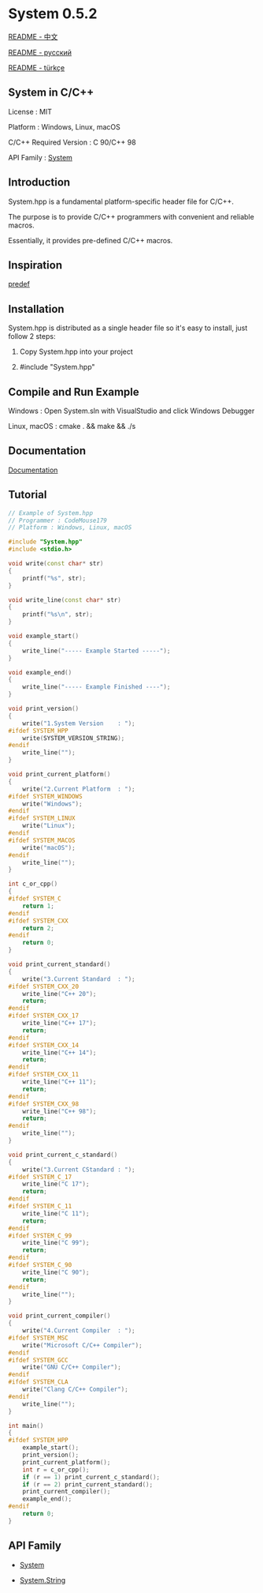# System 0.5.2

[README - 中文](https://github.com/CodeMouse179/System/blob/main/Doc/README_CN.md)

[README - русский](https://github.com/CodeMouse179/System/blob/main/Doc/README_RU.md)

[README - türkçe](https://github.com/CodeMouse179/System/blob/main/Doc/README_TR.md)

## System in C/C++

License : MIT

Platform : Windows, Linux, macOS

C/C++ Required Version : C 90/C++ 98

API Family : [System](https://github.com/CodeMouse179/System)

## Introduction

System.hpp is a fundamental platform-specific header file for C/C++.

The purpose is to provide C/C++ programmers with convenient and reliable macros.

Essentially, it provides pre-defined C/C++ macros.

## Inspiration

[predef](https://github.com/cpredef/predef)

## Installation

System.hpp is distributed as a single header file so it's easy to install, just follow 2 steps:

1. Copy System.hpp into your project

2. #include "System.hpp"

## Compile and Run Example

Windows : Open System.sln with VisualStudio and click Windows Debugger

Linux, macOS : cmake . && make && ./s

## Documentation

[Documentation](https://github.com/CodeMouse179/System/blob/main/Doc/README.md)

## Tutorial

``` cpp
// Example of System.hpp
// Programmer : CodeMouse179
// Platform : Windows, Linux, macOS

#include "System.hpp"
#include <stdio.h>

void write(const char* str)
{
    printf("%s", str);
}

void write_line(const char* str)
{
    printf("%s\n", str);
}

void example_start()
{
    write_line("----- Example Started -----");
}

void example_end()
{
    write_line("----- Example Finished ----");
}

void print_version()
{
    write("1.System Version    : ");
#ifdef SYSTEM_HPP
    write(SYSTEM_VERSION_STRING);
#endif
    write_line("");
}

void print_current_platform()
{
    write("2.Current Platform  : ");
#ifdef SYSTEM_WINDOWS
    write("Windows");
#endif
#ifdef SYSTEM_LINUX
    write("Linux");
#endif
#ifdef SYSTEM_MACOS
    write("macOS");
#endif
    write_line("");
}

int c_or_cpp()
{
#ifdef SYSTEM_C
    return 1;
#endif
#ifdef SYSTEM_CXX
    return 2;
#endif
    return 0;
}

void print_current_standard()
{
    write("3.Current Standard  : ");
#ifdef SYSTEM_CXX_20
    write_line("C++ 20");
    return;
#endif
#ifdef SYSTEM_CXX_17
    write_line("C++ 17");
    return;
#endif
#ifdef SYSTEM_CXX_14
    write_line("C++ 14");
    return;
#endif
#ifdef SYSTEM_CXX_11
    write_line("C++ 11");
    return;
#endif
#ifdef SYSTEM_CXX_98
    write_line("C++ 98");
    return;
#endif
    write_line("");
}

void print_current_c_standard()
{
    write("3.Current CStandard : ");
#ifdef SYSTEM_C_17
    write_line("C 17");
    return;
#endif
#ifdef SYSTEM_C_11
    write_line("C 11");
    return;
#endif
#ifdef SYSTEM_C_99
    write_line("C 99");
    return;
#endif
#ifdef SYSTEM_C_90
    write_line("C 90");
    return;
#endif
    write_line("");
}

void print_current_compiler()
{
    write("4.Current Compiler  : ");
#ifdef SYSTEM_MSC
    write("Microsoft C/C++ Compiler");
#endif
#ifdef SYSTEM_GCC
    write("GNU C/C++ Compiler");
#endif
#ifdef SYSTEM_CLA
    write("Clang C/C++ Compiler");
#endif
    write_line("");
}

int main()
{
#ifdef SYSTEM_HPP
    example_start();
    print_version();
    print_current_platform();
    int r = c_or_cpp();
    if (r == 1) print_current_c_standard();
    if (r == 2) print_current_standard();
    print_current_compiler();
    example_end();
#endif
    return 0;
}
```

## API Family

* [System](https://github.com/CodeMouse179/System)

* [System.String](https://github.com/CodeMouse179/String)